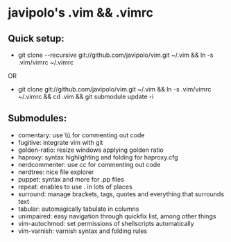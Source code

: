 # javipolo's .vim && .vimrc

## Quick setup:
* git clone --recursive git://github.com/javipolo/vim.git ~/.vim && ln -s .vim/vimrc ~/.vimrc

OR

* git clone git://github.com/javipolo/vim.git ~/.vim && ln -s .vim/vimrc ~/.vimrc && cd .vim && git submodule update -i

## Submodules:
* comentary: use \\\\\\ for commenting out code
* fugitive:  integrate vim with git
* golden-ratio: resize windows applying golden ratio
* haproxy: syntax highlighting and folding for haproxy.cfg
* nerdcommenter: use <Leader>cc for commenting out code
* nerdtree: nice file explorer
* puppet: syntax and more for .pp files
* repeat: enables to use . in lots of places
* surround: manage brackets, tags, quotes and everything that surrounds text
* tabular: automagically tabulate in columns
* unimpaired: easy navigation through quickfix list, among other things
* vim-autochmod: set permissions of shellscripts automatically
* vim-varnish: varnish syntax and folding rules
